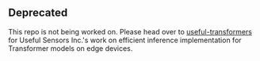 ## Deprecated
This repo is not being worked on. Please head over to [useful-transformers](https://github.com/usefulsensors/useful-transformers) for Useful Sensors Inc.'s work on efficient inference implementation for Transformer models on edge devices.
